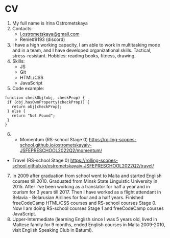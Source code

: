 # **CV**
1. My full name is Irina Ostrometskaya
2. Contacts: 
    + i.ostrometskaya@gmail.com
    + Renie#9193 (discord)
3. I have a high working capacity, I am able to work in multitasking mode and in a team, and I have developed organizational skills. Tactical, stress-resistant. Hobbies: reading books, fitness, drawing.
4. Skills:
    + JS
    + Git
    + HTML/CSS
    + JavaScript
5. Code example:
 ```
 function checkObj(obj, checkProp) {
  if (obj.hasOwnProperty(checkProp)) {
    return obj[checkProp];
  } else {
    return "Not Found";
  }
}
 ```
6. + Momentum (RS-school Stage 0)
https://rolling-scopes-school.github.io/ostrometskayaiv-JSFEPRESCHOOL2022Q2/momentum/
  + Travel (RS-school Stage 0)
https://rolling-scopes-school.github.io/ostrometskayaiv-JSFEPRESCHOOL2022Q2/travel/
7. In 2009 after graduation from school went to Malta and started English courses till 2010. Graduated from Minsk State Linguistic University in 2015. After I've been working as a translator for half a year and in tourism for 3 years till 2017. Then I have worked as a flight attendant in Belavia - Belarusian Airlines for four and a half years. Finished freeCodeCamp HTML/CSS courses and RS-school courses Stage 0. Now I am doing RS-school courses Stage 1 and freeCodeCamp courses JavaScript.
8. Upper-Intermediate (learning English since I was 5 years old, lived in Maltese family for 9 months, ended English courses in Malta 2009-2010, visit English Speaking Club in Batumi).